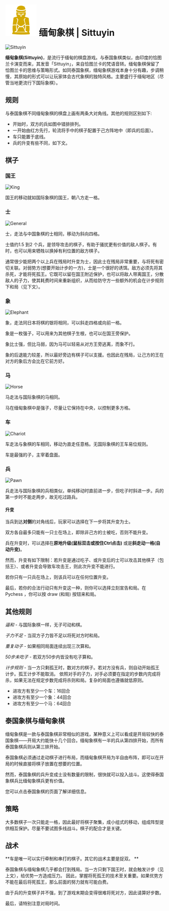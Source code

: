 # ![Sittuyin](https://github.com/gbtami/pychess-variants/blob/master/static/icons/sittuyin.svg) 缅甸象棋 | Sittuyin

![Sittuyin](https://github.com/gbtami/pychess-variants/blob/master/static/images/SittuyinGuide/Sittuyin.png?raw=true)

**缅甸象棋(Sittuyin)**，是流行于缅甸的棋盘游戏。与泰国象棋类似，由印度的恰图兰卡演变而来，其发音「Sittuyin」，来自恰图兰卡的梵语音转。缅甸象棋保留了恰图兰卡的思维与策略形式。如同泰国象棋，缅甸象棋游戏本身十分有趣，步调稍慢，其原始的形式可以让玩家体会古代象棋的独特风格。主要盛行于缅甸地区（尽管当地更流行下国际象棋）。

## 规则

与泰国象棋不同缅甸象棋的棋盘上画有两条大对角线。其他的规则区别如下: 

* 开始时，双方的兵如图中错排排列。
* 一开始由红方先行，轮流将手中的棋子配置于己方阵地中（即兵的后面）。
* 车只能置于底线。
* 兵的升变有些不同，如下文。

## 棋子

### 国王

![King](https://github.com/gbtami/pychess-variants/blob/master/static/images/SittuyinGuide/King.png?raw=true) 

国王的移动就如国际象棋的国王，朝八方走一格。

### 士

![General](https://github.com/gbtami/pychess-variants/blob/master/static/images/SittuyinGuide/General.png?raw=true)

士，走法与中国象棋的士相同，移动为斜向四格。

士值约1.5 到2 个兵，是领导攻击的棋子，有助于骚扰更有价值的敌人棋子。有时，也可以用来牺牲以换掉有利位置的敌方棋子。

通常很少能把两个以上兵在残局时升变为士，因此士在残局非常重要，与将死有密切关联。对弱势方(想要开始计步的一方)，士是一个很好的诱饵。敌方必须先将其杀死，才能将死孤王。它既可以留在国王附近保护，也可以将敌人带离国王，分散敌人的子力，使其耗费时间来重新组织，从而给防守方一些额外的机会在计步规则下和局（见下文）。

### 象

![Elephant](https://github.com/gbtami/pychess-variants/blob/master/static/images/SittuyinGuide/Elephant.png?raw=true)

象，走法同日本将棋的银将相同，可以斜走四格或向前一格。

象是一枚强子，可以用来为其他棋子生根，也可以在国王旁保护。

象比士强，但比马弱，因为马可以轻易从对方王旁逃离，而象不行。

象的后退能力较差，所以最好旁边有棋子可以支援。也因此在残局，让己方的王在对方的象后方会比在它前方好。

### 马

 ![Horse](https://github.com/gbtami/pychess-variants/blob/master/static/images/SittuyinGuide/Horse.png?raw=true)

马走法与国际象棋的马相同。

马在缅甸象棋中是强子，尽量让它保持在中央，以控制更多方格。

### 车

 ![Chariot](https://github.com/gbtami/pychess-variants/blob/master/static/images/SittuyinGuide/Chariot.png?raw=true)

车走法与象棋的车相同，移动为直走任意格。无国际象棋的王车易位规则。

车是最强的子，主宰着盘面。

### 兵

![Pawn](https://github.com/gbtami/pychess-variants/blob/master/static/images/SittuyinGuide/Pawn.png?raw=true)

兵走法与国际象棋的兵相类似，单纯移动时直前进一步，但吃子时斜进一步。兵的第一步时不能走两步，故无吃过路兵。

#### 升变

当兵到达**对侧**的对角线后，玩家可以选择在下一步将其升变为士。

双方各自最多只能有一只士在场上，即除非己方的士被吃，否则不能升变。

兵在升变时，可以选择在**原地升级(鼠标双击或按住Ctrl点击)** 或是**斜走动一格(自动升变)**。

然而，升变有如下限制：若升变是通过吃子、或升变后的士可以攻击其他棋子（包括王）、或者升变会导致车攻击王，则此次升变不能进行。

若你只有一只兵在场上，则该兵可以在任何位置升变。

最后，若你的合法行动只有升变这一种，则你可以选择立刻宣告和局。在 Pychess ，你可以按 draw (和局) 按钮来和局。

## 其他规则

*逼和* - 与国际象棋一样，无子可动和棋。

*子力不足* - 当双方子力皆不足以将死对方时和局。

*重复动子* - 如果相同局面连续出现三次算和。

*50步未吃子* - 若双方50步内皆没有吃子算和。

*计步规则* - 当一方只剩孤王时，数对方的棋子。若对方没有兵，则自动开始孤王计步。孤王计步不能取消。
依照对手的子力，对手必须要在指定的步数内完成将杀，如果无法在规定步数完成将杀则和局。复杂的局面也遵循就低原则。

- 进攻方有至少一个车：16回合
- 进攻方有至少一个象：44回合
- 进攻方有至少一个马：64回合

## 泰国象棋与缅甸象棋

缅甸象棋是一款与泰国象棋非常相似的游戏，某种意义上可以看成是开局较快的泰国象棋——开局大约能快十几个回合。缅甸象棋有一半的兵从第四排开始，而所有泰国象棋兵则从第三排开始。

泰国象棋必须通过走动棋子进行布局，而缅甸象棋开局为半自由布阵，即可以在开局的时候直接将棋子放置在想要的位置。

然而，泰国象棋的兵升变成士没有数量的限制，很快就可以投入战斗。这使得泰国象棋兵比缅甸象棋兵更有价值。

您可以点击泰国象棋的页面了解详细信息。

## 策略

大多数棋子一次只能走一格，因此最好将棋子聚集，成小组式的移动，组成阵型提供相互保护。尽量不要试图多线战斗。棋子的配合才是关键。

## 战术

**车是唯一可以实行牵制和串打的棋子。其它的战术主要是捉双。 **

泰国象棋与缅甸象棋几乎都会打到残局。当一方只剩下国王时，就会触发计步（见上文），给优势一方造成压力。
因此，掌握将死孤王的技术至关重要。如果优势方不能在最后将死孤王，那么前面的努力就有可能白费。

由于兵的升变棋子并不强，到了游戏末期会变得很难将死对方，因此请算好步数。

最后，请特别注意对局时间。